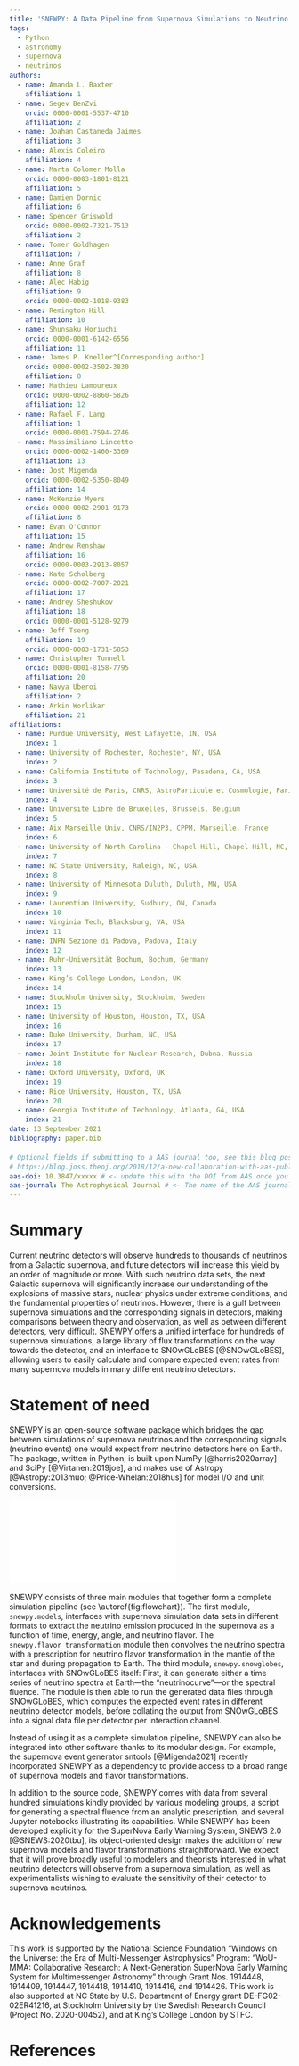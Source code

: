 ```yaml
---
title: 'SNEWPY: A Data Pipeline from Supernova Simulations to Neutrino Signals'
tags:
  - Python
  - astronomy
  - supernova
  - neutrinos
authors:
  - name: Amanda L. Baxter
    affiliation: 1
  - name: Segev BenZvi
    orcid: 0000-0001-5537-4710
    affiliation: 2
  - name: Joahan Castaneda Jaimes
    affiliation: 3
  - name: Alexis Coleiro
    affiliation: 4
  - name: Marta Colomer Molla
    orcid: 0000-0003-1801-8121
    affiliation: 5
  - name: Damien Dornic
    affiliation: 6
  - name: Spencer Griswold
    orcid: 0000-0002-7321-7513
    affiliation: 2
  - name: Tomer Goldhagen
    affiliation: 7
  - name: Anne Graf
    affiliation: 8
  - name: Alec Habig
    affiliation: 9
    orcid: 0000-0002-1018-9383
  - name: Remington Hill
    affiliation: 10
  - name: Shunsaku Horiuchi
    orcid: 0000-0001-6142-6556
    affiliation: 11
  - name: James P. Kneller^[Corresponding author]
    orcid: 0000-0002-3502-3830
    affiliation: 8
  - name: Mathieu Lamoureux
    orcid: 0000-0002-8860-5826 
    affiliation: 12
  - name: Rafael F. Lang
    affiliation: 1
    orcid: 0000-0001-7594-2746
  - name: Massimiliano Lincetto
    orcid: 0000-0002-1460-3369
    affiliation: 13
  - name: Jost Migenda
    orcid: 0000-0002-5350-8049
    affiliation: 14
  - name: McKenzie Myers
    orcid: 0000-0002-2901-9173
    affiliation: 8
  - name: Evan O'Connor
    affiliation: 15
  - name: Andrew Renshaw
    affiliation: 16
    orcid: 0000-0003-2913-8057
  - name: Kate Scholberg
    orcid: 0000-0002-7007-2021
    affiliation: 17
  - name: Andrey Sheshukov
    affiliation: 18
    orcid: 0000-0001-5128-9279
  - name: Jeff Tseng
    affiliation: 19
    orcid: 0000-0003-1731-5853
  - name: Christopher Tunnell
    orcid: 0000-0001-8158-7795
    affiliation: 20
  - name: Navya Uberoi
    affiliation: 2
  - name: Arkin Worlikar
    affiliation: 21
affiliations:
  - name: Purdue University, West Lafayette, IN, USA
    index: 1
  - name: University of Rochester, Rochester, NY, USA
    index: 2
  - name: California Institute of Technology, Pasadena, CA, USA
    index: 3
  - name: Université de Paris, CNRS, AstroParticule et Cosmologie, Paris, France
    index: 4
  - name: Université Libre de Bruxelles, Brussels, Belgium
    index: 5
  - name: Aix Marseille Univ, CNRS/IN2P3, CPPM, Marseille, France
    index: 6
  - name: University of North Carolina - Chapel Hill, Chapel Hill, NC, USA
    index: 7
  - name: NC State University, Raleigh, NC, USA
    index: 8
  - name: University of Minnesota Duluth, Duluth, MN, USA
    index: 9
  - name: Laurentian University, Sudbury, ON, Canada
    index: 10
  - name: Virginia Tech, Blacksburg, VA, USA
    index: 11
  - name: INFN Sezione di Padova, Padova, Italy
    index: 12
  - name: Ruhr-Universität Bochum, Bochum, Germany
    index: 13
  - name: King’s College London, London, UK
    index: 14
  - name: Stockholm University, Stockholm, Sweden
    index: 15
  - name: University of Houston, Houston, TX, USA
    index: 16
  - name: Duke University, Durham, NC, USA
    index: 17
  - name: Joint Institute for Nuclear Research, Dubna, Russia
    index: 18
  - name: Oxford University, Oxford, UK
    index: 19
  - name: Rice University, Houston, TX, USA
    index: 20
  - name: Georgia Institute of Technology, Atlanta, GA, USA
    index: 21
date: 13 September 2021
bibliography: paper.bib

# Optional fields if submitting to a AAS journal too, see this blog post:
# https://blog.joss.theoj.org/2018/12/a-new-collaboration-with-aas-publishing
aas-doi: 10.3847/xxxxx # <- update this with the DOI from AAS once you know it.
aas-journal: The Astrophysical Journal # <- The name of the AAS journal.
---
```



# Summary

Current neutrino detectors will observe hundreds to thousands of neutrinos
from a Galactic supernova, and future detectors will increase this yield by
an order of magnitude or more. With such neutrino data sets, the next
Galactic supernova will significantly increase our understanding of the
explosions of massive stars, nuclear physics under extreme conditions, and
the fundamental properties of neutrinos. However, there is a gulf
between supernova simulations and the corresponding signals in detectors,
making comparisons between theory and observation, as well as between
different detectors, very difficult. SNEWPY offers a unified interface for
hundreds of supernova simulations, a large library of flux transformations on
the way towards the detector, and an interface to SNOwGLoBES [@SNOwGLoBES],
allowing users to easily calculate and compare expected event rates from many supernova
models in many different neutrino detectors.

# Statement of need

SNEWPY is an open-source software package which bridges the gap between
simulations of supernova neutrinos and the corresponding signals (neutrino
events) one would expect from neutrino detectors here on Earth. The package,
written in Python, is built upon NumPy [@harris2020array] and SciPy
[@Virtanen:2019joe], and makes use of Astropy [@Astropy:2013muo;
@Price-Whelan:2018hus] for model I/O and unit conversions.

![Flowchart showing the complete SNEWPY pipeline. SNEWPY supports a wide variety of input formats and can output results as plots or as a Python dictionary for further analysis.\label{fig:flowchart}](snewpy-flowchart.pdf)

SNEWPY consists of three main modules that together form a complete
simulation pipeline (see \autoref{fig:flowchart}).
The first module, `snewpy.models`, interfaces with supernova simulation data
sets in different formats to extract the neutrino emission produced in the
supernova as a function of time, energy, angle, and neutrino flavor.
The `snewpy.flavor_transformation` module then
convolves the neutrino spectra with a prescription for neutrino flavor
transformation in the mantle of the star and during propagation to Earth.
The third module, `snewpy.snowglobes`, interfaces with SNOwGLoBES itself:
First, it can generate either a time series of neutrino spectra at Earth—the
“neutrinocurve”—or the spectral fluence. The module is then able to
run the generated data files through SNOwGLoBES, which computes the expected
event rates in different neutrino detector models, before collating the output
from SNOwGLoBES into a signal data file per detector per interaction channel.

Instead of using it as a complete simulation pipeline, SNEWPY can also be
integrated into other software thanks to its modular design.
For example, the supernova event generator sntools [@Migenda2021] recently
incorporated SNEWPY as a dependency to provide access to a broad range of
supernova models and flavor transformations.

In addition to the source code, SNEWPY comes with data from several hundred
simulations kindly provided by various modeling groups, a script for
generating a spectral fluence from an analytic prescription, and several
Jupyter notebooks illustrating its capabilities. While SNEWPY has been
developed explicitly for the SuperNova Early Warning System, SNEWS 2.0
[@SNEWS:2020tbu], its object-oriented design makes the addition of new
supernova models and flavor transformations straightforward. We expect that it
will prove broadly useful to modelers and theorists interested in what
neutrino detectors will observe from a supernova simulation, as well as
experimentalists wishing to evaluate the sensitivity of their detector to
supernova neutrinos. 

# Acknowledgements

This work is supported by the National Science Foundation “Windows on the
Universe: the Era of Multi-Messenger Astrophysics” Program: “WoU-MMA:
Collaborative Research: A Next-Generation SuperNova Early Warning System for
Multimessenger Astronomy” through Grant Nos. 1914448, 1914409, 1914447,
1914418, 1914410, 1914416, and 1914426.
This work is also supported at NC State by U.S. Department of Energy grant
DE-FG02-02ER41216, at Stockholm University by the Swedish Research Council
(Project No. 2020-00452), and at King’s College London by STFC.

# References
